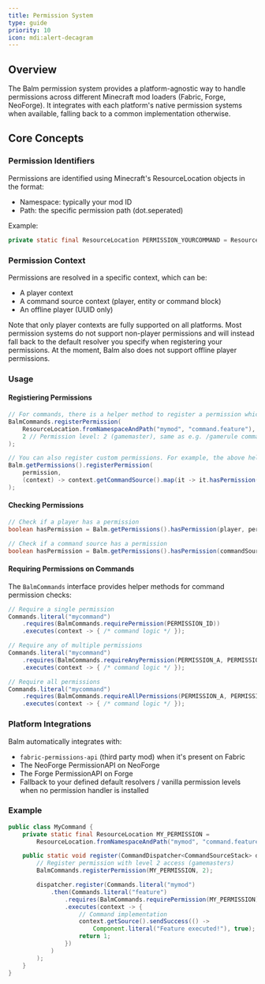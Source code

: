 ```yaml
---
title: Permission System
type: guide
priority: 10
icon: mdi:alert-decagram
---
```


## Overview

The Balm permission system provides a platform-agnostic way to handle permissions across different Minecraft mod loaders (Fabric, Forge, NeoForge). It integrates with each platform's native permission systems when available, falling back to a common implementation otherwise.

## Core Concepts

### Permission Identifiers

Permissions are identified using Minecraft's ResourceLocation objects in the format:

- Namespace: typically your mod ID
- Path: the specific permission path (dot.seperated)

Example: 
```java
private static final ResourceLocation PERMISSION_YOURCOMMAND = ResourceLocation.fromNamespaceAndPath("yourmod", "command.yourcommand")
```

### Permission Context

Permissions are resolved in a specific context, which can be:

- A player context
- A command source context (player, entity or command block)
- An offline player (UUID only)

Note that only player contexts are fully supported on all platforms. Most permission systems do not support non-player permissions and will instead fall back to the default resolver you specify when registering your permissions. At the moment, Balm also does not support offline player permissions.

### Usage

#### Registiering Permissions

```java
// For commands, there is a helper method to register a permission which will use the permission system for players and fall back to the regular Vanilla permission level check for non-players like command blocks.
BalmCommands.registerPermission(
    ResourceLocation.fromNamespaceAndPath("mymod", "command.feature"),
    2 // Permission level: 2 (gamemaster), same as e.g. /gamerule command
);

// You can also register custom permissions. For example, the above helper method uses this:
Balm.getPermissions().registerPermission(
    permission,
    (context) -> context.getCommandSource().map(it -> it.hasPermission(permissionLevel)).orElse(false)
);
```

#### Checking Permissions

```java
// Check if a player has a permission
boolean hasPermission = Balm.getPermissions().hasPermission(player, permission);

// Check if a command source has a permission
boolean hasPermission = Balm.getPermissions().hasPermission(commandSource, permission);
```

#### Requiring Permissions on Commands

The `BalmCommands` interface provides helper methods for command permission checks:

```java
// Require a single permission
Commands.literal("mycommand")
    .requires(BalmCommands.requirePermission(PERMISSION_ID))
    .executes(context -> { /* command logic */ });

// Require any of multiple permissions
Commands.literal("mycommand")
    .requires(BalmCommands.requireAnyPermission(PERMISSION_A, PERMISSION_B))
    .executes(context -> { /* command logic */ });

// Require all permissions
Commands.literal("mycommand")
    .requires(BalmCommands.requireAllPermissions(PERMISSION_A, PERMISSION_B))
    .executes(context -> { /* command logic */ });
```

### Platform Integrations

Balm automatically integrates with:

- `fabric-permissions-api` (third party mod) when it's present on Fabric
- The NeoForge PermissionAPI on NeoForge
- The Forge PermissionAPI on Forge
- Fallback to your defined default resolvers / vanilla permission levels when no permission handler is installed

### Example

```java
public class MyCommand {
    private static final ResourceLocation MY_PERMISSION = 
        ResourceLocation.fromNamespaceAndPath("mymod", "command.feature");

    public static void register(CommandDispatcher<CommandSourceStack> dispatcher) {
        // Register permission with level 2 access (gamemasters)
        BalmCommands.registerPermission(MY_PERMISSION, 2);

        dispatcher.register(Commands.literal("mymod")
            .then(Commands.literal("feature")
                .requires(BalmCommands.requirePermission(MY_PERMISSION))
                .executes(context -> {
                    // Command implementation
                    context.getSource().sendSuccess(() -> 
                        Component.literal("Feature executed!"), true);
                    return 1;
                })
            )
        );
    }
}
```